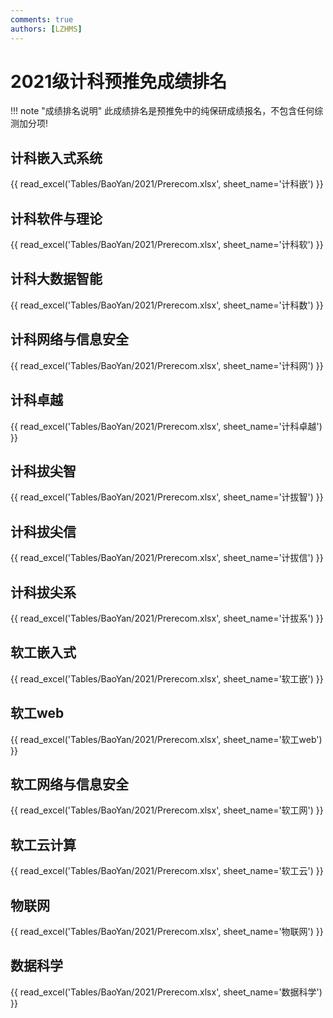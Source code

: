 ```yaml
---
comments: true
authors: [LZHMS]
---
```

# 2021级计科预推免成绩排名

!!! note "成绩排名说明"
    此成绩排名是预推免中的纯保研成绩报名，不包含任何综测加分项!

## 计科嵌入式系统

{{ read_excel('Tables/BaoYan/2021/Prerecom.xlsx', sheet_name='计科嵌') }}

## 计科软件与理论

{{ read_excel('Tables/BaoYan/2021/Prerecom.xlsx', sheet_name='计科软') }}

## 计科大数据智能

{{ read_excel('Tables/BaoYan/2021/Prerecom.xlsx', sheet_name='计科数') }}

## 计科网络与信息安全

{{ read_excel('Tables/BaoYan/2021/Prerecom.xlsx', sheet_name='计科网') }}

## 计科卓越

{{ read_excel('Tables/BaoYan/2021/Prerecom.xlsx', sheet_name='计科卓越') }}

## 计科拔尖智

{{ read_excel('Tables/BaoYan/2021/Prerecom.xlsx', sheet_name='计拔智') }}

## 计科拔尖信

{{ read_excel('Tables/BaoYan/2021/Prerecom.xlsx', sheet_name='计拔信') }}

## 计科拔尖系

{{ read_excel('Tables/BaoYan/2021/Prerecom.xlsx', sheet_name='计拔系') }}

## 软工嵌入式

{{ read_excel('Tables/BaoYan/2021/Prerecom.xlsx', sheet_name='软工嵌') }}

## 软工web

{{ read_excel('Tables/BaoYan/2021/Prerecom.xlsx', sheet_name='软工web') }}

## 软工网络与信息安全

{{ read_excel('Tables/BaoYan/2021/Prerecom.xlsx', sheet_name='软工网') }}

## 软工云计算

{{ read_excel('Tables/BaoYan/2021/Prerecom.xlsx', sheet_name='软工云') }}

## 物联网

{{ read_excel('Tables/BaoYan/2021/Prerecom.xlsx', sheet_name='物联网') }}

## 数据科学

{{ read_excel('Tables/BaoYan/2021/Prerecom.xlsx', sheet_name='数据科学') }}
